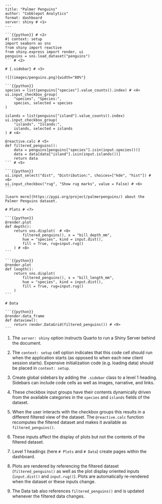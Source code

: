 ```` {.python .pymd}
---
title: "Palmer Penguins"
author: "Cobblepot Analytics"
format: dashboard
server: shiny # <1>
---

```{{python}} # <2>
#| context: setup
import seaborn as sns
from shiny import reactive
from shiny.express import render, ui
penguins = sns.load_dataset("penguins")
``` # <2>

# {.sidebar} # <3>

![](images/penguins.png){width="80%"}

```{{python}}
species = list(penguins["species"].value_counts().index) # <4>
ui.input_checkbox_group(
    "species", "Species:",
    species, selected = species
)

islands = list(penguins["island"].value_counts().index)
ui.input_checkbox_group(
    "islands", "Islands:",
    islands, selected = islands
) # <4>

@reactive.calc # <5>
def filtered_penguins():
    data = penguins[penguins["species"].isin(input.species())]
    data = data[data["island"].isin(input.islands())]
    return data
``` # <5>

```{{python}}
ui.input_select("dist", "Distribution:", choices=["kde", "hist"]) # <6>
ui.input_checkbox("rug", "Show rug marks", value = False) # <6>
```

[Learn more](https://pypi.org/project/palmerpenguins/) about the
Palmer Penguins dataset.

# Plots # <7>

```{{python}}
@render.plot
def depth():
    return sns.displot(  # <8>
        filtered_penguins(), x = "bill_depth_mm",
        hue = "species", kind = input.dist(),
        fill = True, rug=input.rug()
    ) # <8>
```

```{{python}}
@render.plot
def length():
    return sns.displot(
        filtered_penguins(), x = "bill_length_mm",
        hue = "species", kind = input.dist(),
        fill = True, rug=input.rug()
    )
```

# Data

```{{python}}
@render.data_frame
def dataview():
    return render.DataGrid(filtered_penguins()) # <9>
```
````

1.  The `server: shiny` option instructs Quarto to run a Shiny Server behind the document.

2.  The `context: setup` cell option indicates that this code cell should run when the application starts (as opposed to when each new client session starts). Expensive initialization code (e.g. loading data) should be placed in `context: setup`.

3.  Create global sidebars by adding the `.sidebar` class to a level 1 heading. Sidebars can include code cells as well as images, narrative, and links.

4.  These checkbox input groups have their contents dynamically driven from the available categories in the `species` and `islands` fields of the dataset.

5.  When the user interacts with the checkbox groups this results in a different filtered view of the dataset. The `@reactive.calc` function recomputes the filtered dataset and makes it available as `filtered_penguins()`.

6.  These inputs affect the display of plots but not the contents of the filtered dataset.

7. Level 1 headings (here `# Plots` and `# Data`) create pages within the dashboard.

8.  Plots are rendered by referencing the filtered dataset (`filtered_penguins()` as well as the plot display oriented inputs (`input.dist()` and `input.rug()`). Plots are automatically re-rendered when the dataset or these inputs change.

9. The Data tab also references `filtered_penguins()` and is updated whenever the filtered data changes.